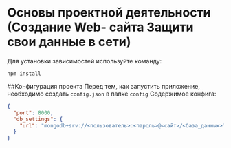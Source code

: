 # Основы проектной деятельности (Создание Web- сайта Защити свои данные в сети)

Для установки зависимостей используйте команду:
```
npm install
```

##Конфигурация проекта 
Перед тем, как запустить приложение, необходимо создать `config.json` в папке `config`
Содержимое конфига:
```json
{
  "port": 8000,
  "db_settings": {
    "url": "mongodb+srv://<пользователь>:<пароль>@<сайт>/<база_данных>?retryWrites=true&w=majority"
  }
}
```
